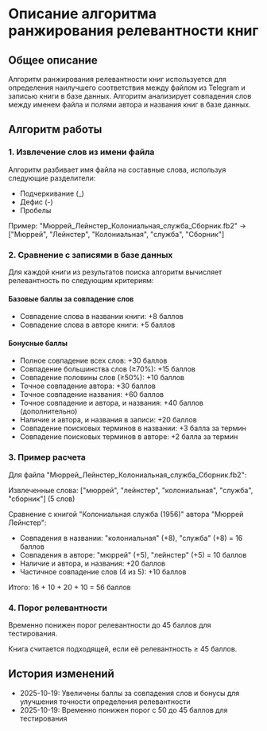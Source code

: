 # Описание алгоритма ранжирования релевантности книг

## Общее описание

Алгоритм ранжирования релевантности книг используется для определения наилучшего соответствия между файлом из Telegram и записью книги в базе данных. Алгоритм анализирует совпадения слов между именем файла и полями автора и названия книг в базе данных.

## Алгоритм работы

### 1. Извлечение слов из имени файла

Алгоритм разбивает имя файла на составные слова, используя следующие разделители:
- Подчеркивание (_)
- Дефис (-)
- Пробелы

Пример: "Мюррей_Лейнстер_Колониальная_служба_Сборник.fb2" → ["Мюррей", "Лейнстер", "Колониальная", "служба", "Сборник"]

### 2. Сравнение с записями в базе данных

Для каждой книги из результатов поиска алгоритм вычисляет релевантность по следующим критериям:

#### Базовые баллы за совпадение слов
- Совпадение слова в названии книги: +8 баллов
- Совпадение слова в авторе книги: +5 баллов

#### Бонусные баллы
- Полное совпадение всех слов: +30 баллов
- Совпадение большинства слов (≥70%): +15 баллов
- Совпадение половины слов (≥50%): +10 баллов
- Точное совпадение автора: +30 баллов
- Точное совпадение названия: +60 баллов
- Точное совпадение и автора, и названия: +40 баллов (дополнительно)
- Наличие и автора, и названия в записи: +20 баллов
- Совпадение поисковых терминов в названии: +3 балла за термин
- Совпадение поисковых терминов в авторе: +2 балла за термин

### 3. Пример расчета

Для файла "Мюррей_Лейнстер_Колониальная_служба_Сборник.fb2":

Извлеченные слова: ["мюррей", "лейнстер", "колониальная", "служба", "сборник"] (5 слов)

Сравнение с книгой "Колониальная служба (1956)" автора "Мюррей Лейнстер":
- Совпадения в названии: "колониальная" (+8), "служба" (+8) = 16 баллов
- Совпадения в авторе: "мюррей" (+5), "лейнстер" (+5) = 10 баллов
- Наличие и автора, и названия: +20 баллов
- Частичное совпадение слов (4 из 5): +10 баллов

Итого: 16 + 10 + 20 + 10 = 56 баллов

### 4. Порог релевантности

Временно понижен порог релевантности до 45 баллов для тестирования.

Книга считается подходящей, если её релевантность ≥ 45 баллов.

## История изменений

- 2025-10-19: Увеличены баллы за совпадения слов и бонусы для улучшения точности определения релевантности
- 2025-10-19: Временно понижен порог с 50 до 45 баллов для тестирования